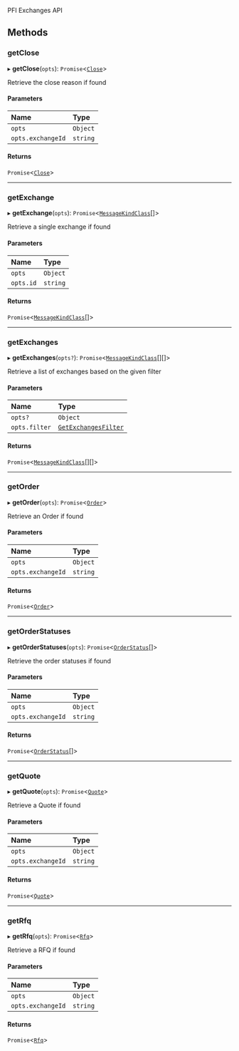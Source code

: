 PFI Exchanges API

## Methods

### getClose

▸ **getClose**(`opts`): `Promise`<[`Close`](../classes/Close.md)\>

Retrieve the close reason if found

#### Parameters

| Name | Type |
| :------ | :------ |
| `opts` | `Object` |
| `opts.exchangeId` | `string` |

#### Returns

`Promise`<[`Close`](../classes/Close.md)\>

___

### getExchange

▸ **getExchange**(`opts`): `Promise`<[`MessageKindClass`](../index.md#messagekindclass)[]\>

Retrieve a single exchange if found

#### Parameters

| Name | Type |
| :------ | :------ |
| `opts` | `Object` |
| `opts.id` | `string` |

#### Returns

`Promise`<[`MessageKindClass`](../index.md#messagekindclass)[]\>

___

### getExchanges

▸ **getExchanges**(`opts?`): `Promise`<[`MessageKindClass`](../index.md#messagekindclass)[][]\>

Retrieve a list of exchanges based on the given filter

#### Parameters

| Name | Type |
| :------ | :------ |
| `opts?` | `Object` |
| `opts.filter` | [`GetExchangesFilter`](../index.md#getexchangesfilter) |

#### Returns

`Promise`<[`MessageKindClass`](../index.md#messagekindclass)[][]\>

___

### getOrder

▸ **getOrder**(`opts`): `Promise`<[`Order`](../classes/Order.md)\>

Retrieve an Order if found

#### Parameters

| Name | Type |
| :------ | :------ |
| `opts` | `Object` |
| `opts.exchangeId` | `string` |

#### Returns

`Promise`<[`Order`](../classes/Order.md)\>

___

### getOrderStatuses

▸ **getOrderStatuses**(`opts`): `Promise`<[`OrderStatus`](../classes/OrderStatus.md)[]\>

Retrieve the order statuses if found

#### Parameters

| Name | Type |
| :------ | :------ |
| `opts` | `Object` |
| `opts.exchangeId` | `string` |

#### Returns

`Promise`<[`OrderStatus`](../classes/OrderStatus.md)[]\>

___

### getQuote

▸ **getQuote**(`opts`): `Promise`<[`Quote`](../classes/Quote.md)\>

Retrieve a Quote if found

#### Parameters

| Name | Type |
| :------ | :------ |
| `opts` | `Object` |
| `opts.exchangeId` | `string` |

#### Returns

`Promise`<[`Quote`](../classes/Quote.md)\>

___

### getRfq

▸ **getRfq**(`opts`): `Promise`<[`Rfq`](../classes/Rfq.md)\>

Retrieve a RFQ if found

#### Parameters

| Name | Type |
| :------ | :------ |
| `opts` | `Object` |
| `opts.exchangeId` | `string` |

#### Returns

`Promise`<[`Rfq`](../classes/Rfq.md)\>

